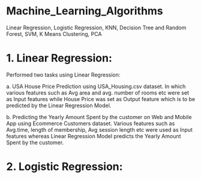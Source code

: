 # Machine_Learning_Algorithms
Linear Regression, Logistic Regression, KNN, Decision Tree and Random Forest, SVM, K Means Clustering, PCA

# 1. Linear Regression:

Performed two tasks using Linear Regression:

a. USA House Price Prediction using USA_Housing.csv dataset. In which various features such as Avg area and avg. number of rooms etc were set as Input features while House Price was set as Output feature which is to be predicted by the Linear Regression Model.

b. Predicting the Yearly Amount Spent by the customer on Web and Mobile App using Ecommerce Customers dataset. Various features such as Avg.time, length of membership, Avg session length etc were used as Input features whereas Linear Regression Model predicts the Yearly Amount Spent by the customer.

# 2. Logistic Regression:


